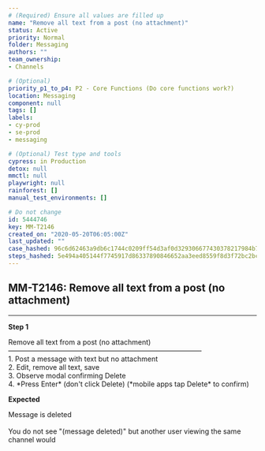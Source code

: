 ```yaml
---
# (Required) Ensure all values are filled up
name: "Remove all text from a post (no attachment)"
status: Active
priority: Normal
folder: Messaging
authors: ""
team_ownership: 
- Channels

# (Optional)
priority_p1_to_p4: P2 - Core Functions (Do core functions work?)
location: Messaging
component: null
tags: []
labels: 
- cy-prod
- se-prod
- messaging

# (Optional) Test type and tools
cypress: in Production
detox: null
mmctl: null
playwright: null
rainforest: []
manual_test_environments: []

# Do not change
id: 5444746
key: MM-T2146
created_on: "2020-05-20T06:05:00Z"
last_updated: ""
case_hashed: 96c6d62463a9db6c1744c0209ff54d3af0d329306677430378217984b7db051c5b8f767e15c6cdc8f3ab9cda43877437
steps_hashed: 5e494a405144f7745917d86337890846652aa3eed8559f8d3f72bc2bc96a4b01655f7304231e9b3f250868fdb5fdc03b
---
```


<!-- (Auto-generated) Based on frontmatter's "key" and "name" -->

## MM-T2146: Remove all text from a post (no attachment)

---

**Step 1**

Remove all text from a post (no attachment)\
————————————————————————————\
1\. Post a message with text but no attachment\
2\. Edit, remove all text, save\
3\. Observe modal confirming Delete\
4\. \*Press Enter\* (don't click Delete) (\*mobile apps tap Delete\* to confirm)

**Expected**

Message is deleted\
\
You do not see "(message deleted)" but another user viewing the same channel would

